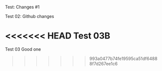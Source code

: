 Test: Changes #1

Test 02: Github changes

<<<<<<< HEAD
Test 03B
=======
Test 03 Good one
>>>>>>> 993a0477b74fe19595ca51df64888f7d267ee1c6

